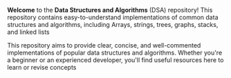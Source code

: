 **Welcome** to the **Data Structures and Algorithms** (DSA) repository! This repository contains easy-to-understand implementations of common data structures and algorithms, including Arrays, strings, trees, graphs, stacks, and linked lists

This repository aims to provide clear, concise, and well-commented implementations of popular data structures and algorithms. Whether you're a beginner or an experienced developer, you'll find useful resources here to learn or revise concepts

